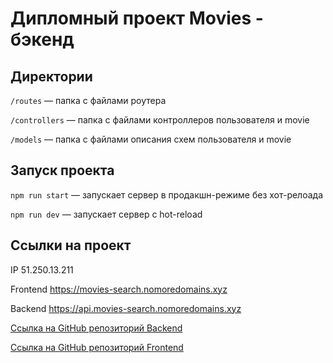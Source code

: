 # Дипломный проект Movies - бэкенд

## Директории

`/routes` — папка с файлами роутера

`/controllers` — папка с файлами контроллеров пользователя и movie

`/models` — папка с файлами описания схем пользователя и movie

## Запуск проекта

`npm run start` — запускает сервер в продакшн-режиме без хот-релоада

`npm run dev` — запускает сервер с hot-reload

## Ссылки на проект

IP 51.250.13.211

Frontend https://movies-search.nomoredomains.xyz

Backend https://api.movies-search.nomoredomains.xyz

<a href="https://github.com/DumblD/movies-explorer-api">Ссылка на GitHub репозиторий Backend</a>

<a href="https://github.com/DumblD/movies-explorer-frontend">Ссылка на GitHub репозиторий Frontend</a>
